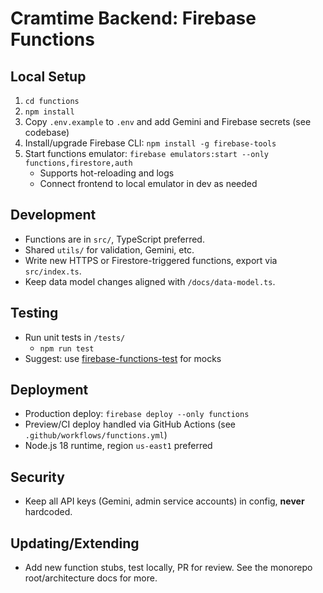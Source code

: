 # Cramtime Backend: Firebase Functions

## Local Setup

1. `cd functions`
2. `npm install`
3. Copy `.env.example` to `.env` and add Gemini and Firebase secrets (see codebase)
4. Install/upgrade Firebase CLI: `npm install -g firebase-tools`
5. Start functions emulator: `firebase emulators:start --only functions,firestore,auth`
    - Supports hot-reloading and logs
    - Connect frontend to local emulator in dev as needed

## Development

- Functions are in `src/`, TypeScript preferred.
- Shared `utils/` for validation, Gemini, etc.
- Write new HTTPS or Firestore-triggered functions, export via `src/index.ts`.
- Keep data model changes aligned with `/docs/data-model.ts`.

## Testing

- Run unit tests in `/tests/`
    - `npm run test`
- Suggest: use [firebase-functions-test](https://firebase.google.com/docs/functions/unit-testing) for mocks

## Deployment

- Production deploy: `firebase deploy --only functions`
- Preview/CI deploy handled via GitHub Actions (see `.github/workflows/functions.yml`)
- Node.js 18 runtime, region `us-east1` preferred

## Security

- Keep all API keys (Gemini, admin service accounts) in config, **never** hardcoded.

## Updating/Extending

- Add new function stubs, test locally, PR for review. See the monorepo root/architecture docs for more.